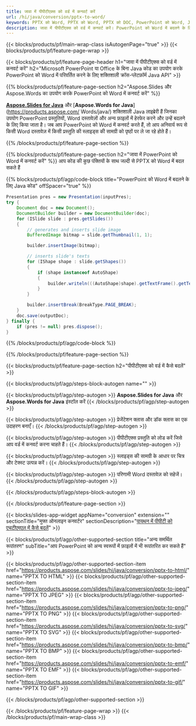 ```yaml
---
title: जावा में पीपीटीएक्स को वर्ड में कनवर्ट करें
url: /hi/java/conversion/pptx-to-word/
keywords: PPTX को Word, PPTX को Word, PPTX को DOC, PowerPoint को Word, Java API, Java लाइब्रेरी में कनवर्ट करें
description: जावा में पीपीटीएक्स को वर्ड में कनवर्ट करें। PowerPoint को Word में बदलने के लिए Java लाइब्रेरी API का उपयोग करें
---
```


{{< blocks/products/pf/main-wrap-class isAutogenPage="true" >}}
{{< blocks/products/pf/feature-page-wrap >}}

{{< blocks/products/pf/feature-page-header h1="जावा में पीपीटीएक्स को वर्ड में कनवर्ट करें" h2="Microsoft PowerPoint या Office के बिना Java कोड का उपयोग करके PowerPoint को Word में परिवर्तित करने के लिए शक्तिशाली क्रॉस-प्लेटफ़ॉर्म Java API" >}}

{{% blocks/products/pf/feature-page-section h2="Aspose.Slides और Aspose.Words का उपयोग करके PowerPoint को Word में कनवर्ट करें" %}}

[**Aspose.Slides for Java**](https://products.aspose.com/slides/hi/java/) और [**Aspose.Words for Java**](https://products.aspose.com/ Words/java/) शक्तिशाली Java लाइब्रेरी हैं जिनका उपयोग PowerPoint प्रस्तुतियों, Word दस्तावेज़ों और अन्य फ़ाइलों में हेरफेर करने और उन्हें बदलने के लिए किया जाता है। जब आप PowerPoint को Word में कनवर्ट करते हैं, तो आप अनिवार्य रूप से किसी Word दस्तावेज़ में किसी प्रस्तुति की स्लाइड्स की सामग्री को पृष्ठों पर ले जा रहे होते हैं।

{{% /blocks/products/pf/feature-page-section %}}




{{% blocks/products/pf/feature-page-section  h2="जावा में PowerPoint को Word में कनवर्ट करें" %}}
आप कोड की कुछ पंक्तियों के साथ जल्दी से PPTX को Word में बदल सकते हैं

{{% blocks/products/pf/agp/code-block title="PowerPoint को Word में बदलने के लिए Java कोड" offSpacer="true" %}}
```java
Presentation pres = new Presentation(inputPres);
try {
    Document doc = new Document();
    DocumentBuilder builder = new DocumentBuilder(doc);
    for (ISlide slide : pres.getSlides())
    {
        // generates and inserts slide image
        BufferedImage bitmap = slide.getThumbnail(1, 1);

        builder.insertImage(bitmap);

        // inserts slide's texts
        for (IShape shape : slide.getShapes())
        {
            if (shape instanceof AutoShape)
            {
                builder.writeln(((AutoShape)shape).getTextFrame().getText());
            }
        }

        builder.insertBreak(BreakType.PAGE_BREAK);
    }
    doc.save(outputDoc);
} finally {
    if (pres != null) pres.dispose();
}
```
{{% /blocks/products/pf/agp/code-block %}}

{{% /blocks/products/pf/feature-page-section %}}




{{< blocks/products/pf/feature-page-section  h2="पीपीटीएक्स को वर्ड में कैसे बदलें" >}}


{{< blocks/products/pf/agp/steps-block-autogen name="" >}}


{{< blocks/products/pf/agp/step-autogen >}}
**Aspose.Slides for Java** और **Aspose.Words for Java** इंस्टॉल करें 
{{< /blocks/products/pf/agp/step-autogen >}}

{{< blocks/products/pf/agp/step-autogen >}}
प्रेजेंटेशन क्लास और डॉक क्लास का एक उदाहरण बनाएँ।
{{< /blocks/products/pf/agp/step-autogen >}}

{{< blocks/products/pf/agp/step-autogen >}}
पीपीटीएक्स प्रस्तुति को लोड करें जिसे आप वर्ड में कनवर्ट करना चाहते हैं।
{{< /blocks/products/pf/agp/step-autogen >}}

{{< blocks/products/pf/agp/step-autogen >}}
स्लाइड्स की सामग्री के आधार पर चित्र और टेक्स्ट उत्पन्न करें।
{{< /blocks/products/pf/agp/step-autogen >}}

{{< blocks/products/pf/agp/step-autogen >}}
परिणामी Word दस्तावेज़ को सहेजें।
{{< /blocks/products/pf/agp/step-autogen >}}


{{< /blocks/products/pf/agp/steps-block-autogen >}}


{{< /blocks/products/pf/feature-page-section >}}




{{< blocks/slides-app-widget  appName="conversion" extension="" sectionTitle="मुफ्त ऑनलाइन कनवर्टर" sectionDescription="[पायथन में पीपीटी को एचटीएमएल में कैसे बदलें](https://products.aspose.com/slides/hi/en/python-net/conversion/ppt-to-html/)" >}}

{{< blocks/products/pf/agp/other-supported-section title="अन्य समर्थित रूपांतरण" subTitle="आप PowerPoint को अन्य स्वरूपों में फ़ाइलों में भी रूपांतरित कर सकते हैं" >}}


{{< blocks/products/pf/agp/other-supported-section-item href="https://products.aspose.com/slides/hi/java/conversion/pptx-to-html/" name="PPTX TO HTML" >}}
{{< blocks/products/pf/agp/other-supported-section-item href="https://products.aspose.com/slides/hi/java/conversion/pptx-to-jpeg/" name="PPTX TO JPEG" >}}
{{< blocks/products/pf/agp/other-supported-section-item href="https://products.aspose.com/slides/hi/java/conversion/pptx-to-png/" name="PPTX TO PNG" >}}
{{< blocks/products/pf/agp/other-supported-section-item href="https://products.aspose.com/slides/hi/java/conversion/pptx-to-svg/" name="PPTX TO SVG" >}}
{{< blocks/products/pf/agp/other-supported-section-item href="https://products.aspose.com/slides/hi/java/conversion/pptx-to-bmp/" name="PPTX TO BMP" >}}
{{< blocks/products/pf/agp/other-supported-section-item href="https://products.aspose.com/slides/hi/java/conversion/pptx-to-emf/" name="PPTX TO EMF" >}}
{{< blocks/products/pf/agp/other-supported-section-item href="https://products.aspose.com/slides/hi/java/conversion/pptx-to-gif/" name="PPTX TO GIF" >}}



{{< /blocks/products/pf/agp/other-supported-section >}}

{{< /blocks/products/pf/feature-page-wrap >}}
{{< /blocks/products/pf/main-wrap-class >}}
